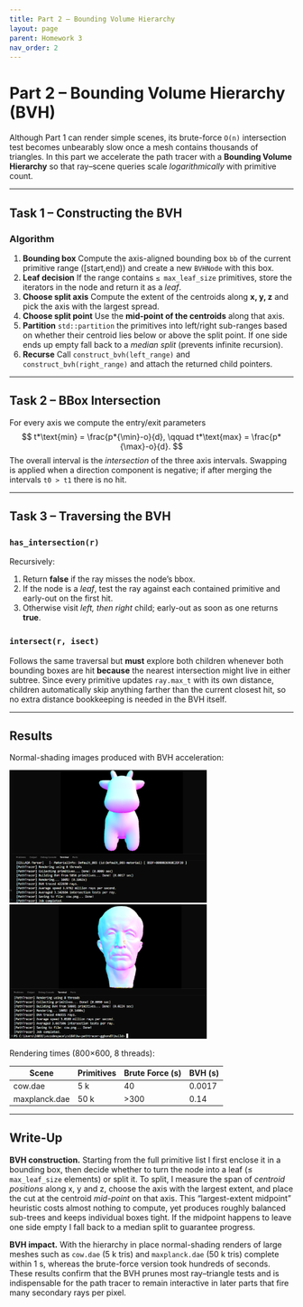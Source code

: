 ```yaml
---
title: Part 2 – Bounding Volume Hierarchy
layout: page
parent: Homework 3
nav_order: 2
---
```


# Part 2 – Bounding Volume Hierarchy (BVH)

Although Part 1 can render simple scenes, its brute-force `O(n)` intersection test becomes unbearably slow once a mesh contains thousands of triangles. In this part we accelerate the path tracer with a **Bounding Volume Hierarchy** so that ray–scene queries scale _logarithmically_ with primitive count.

---

## Task 1 – Constructing the BVH

### Algorithm

1. **Bounding box** Compute the axis-aligned bounding box `bb` of the current primitive range \([start,end)\) and create a new `BVHNode` with this box.
2. **Leaf decision** If the range contains `≤ max_leaf_size` primitives, store the iterators in the node and return it as a _leaf_.
3. **Choose split axis** Compute the extent of the centroids along **x, y, z** and pick the axis with the largest spread.
4. **Choose split point** Use the **mid-point of the centroids** along that axis.
5. **Partition** `std::partition` the primitives into left/right sub-ranges based on whether their centroid lies below or above the split point. If one side ends up empty fall back to a _median split_ (prevents infinite recursion).
6. **Recurse** Call `construct_bvh(left_range)` and `construct_bvh(right_range)` and attach the returned child pointers.

---

## Task 2 – BBox Intersection

For every axis we compute the entry/exit parameters
$$ t*\text{min} = \frac{p*{\min}-o}{d}, \qquad t*\text{max} = \frac{p*{\max}-o}{d}. $$
The overall interval is the _intersection_ of the three axis intervals. Swapping is applied when a direction component is negative; if after merging the intervals `t0 > t1` there is no hit.

---

## Task 3 – Traversing the BVH

### `has_intersection(r)`

Recursively:

1. Return **false** if the ray misses the node’s bbox.
2. If the node is a _leaf_, test the ray against each contained primitive and early-out on the first hit.
3. Otherwise visit _left, then right_ child; early-out as soon as one returns **true**.

### `intersect(r, isect)`

Follows the same traversal but **must** explore both children whenever both bounding boxes are hit **because** the nearest intersection might live in either subtree. Since every primitive updates `ray.max_t` with its own distance, children automatically skip anything farther than the current closest hit, so no extra distance bookkeeping is needed in the BVH itself.

---

## Results

Normal-shading images produced with BVH acceleration:

<p float="left">
  <img src="cow.png" alt="cow" width="350"/>
  <img src="max.png" alt="maxplanck" width="350"/>
</p>

Rendering times (800×600, 8 threads):

| Scene         | Primitives | Brute Force (s) | BVH (s) |
| ------------- | ---------- | --------------- | ------- |
| cow.dae       | 5 k        | 40              | 0.0017  |
| maxplanck.dae | 50 k       | >300            | 0.14    |

---

## Write-Up

**BVH construction.** Starting from the full primitive list I first enclose it in a bounding box, then decide whether to turn the node into a leaf (≤ `max_leaf_size` elements) or split it. To split, I measure the span of _centroid positions_ along x, y and z, choose the axis with the largest extent, and place the cut at the centroid _mid-point_ on that axis. This “largest-extent midpoint” heuristic costs almost nothing to compute, yet produces roughly balanced sub-trees and keeps individual boxes tight. If the midpoint happens to leave one side empty I fall back to a median split to guarantee progress.

**BVH impact.** With the hierarchy in place normal-shading renders of large meshes such as `cow.dae` (5 k tris) and `maxplanck.dae` (50 k tris) complete within 1 s, whereas the brute-force version took hundreds of seconds. These results confirm that the BVH prunes most ray–triangle tests and is indispensable for the path tracer to remain interactive in later parts that fire many secondary rays per pixel.
